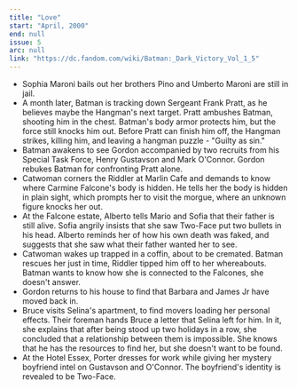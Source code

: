 ```yaml
---
title: "Love"
start: "April, 2000"
end: null
issue: 5
arc: null
link: "https://dc.fandom.com/wiki/Batman:_Dark_Victory_Vol_1_5"
---
```


- Sophia Maroni bails out her brothers Pino and Umberto Maroni are still in jail.
- A month later, Batman is tracking down Sergeant Frank Pratt, as he believes maybe the Hangman's next target.  Pratt ambushes Batman, shooting him in the chest. Batman's body armor protects him, but the force still knocks him out. Before Pratt can finish him off, the Hangman strikes, killing him, and leaving a hangman puzzle - "Guilty as sin."
- Batman awakens to see Gordon accompanied by two recruits from his Special Task Force, Henry Gustavson and Mark O'Connor. Gordon rebukes Batman for confronting Pratt alone.
- Catwoman corners the Riddler at Marlin Cafe and demands to know where Carmine Falcone's body is hidden. He tells her the body is hidden in plain sight, which prompts her to visit the morgue, where an unknown figure knocks her out.
- At the Falcone estate, Alberto tells Mario and Sofia that their father is still alive. Sofia angrily insists that she saw Two-Face put two bullets in his head. Alberto reminds her of how his own death was faked, and suggests that she saw what their father wanted her to see.
- Catwoman wakes up trapped in a coffin, about to be cremated. Batman rescues her just in time, Riddler tipped him off to her whereabouts. Batman wants to know how she is connected to the Falcones, she doesn't answer.
- Gordon returns to his house to find that Barbara and James Jr have moved back in.
- Bruce visits Selina's apartment, to find movers loading her personal effects. Their foreman hands Bruce a letter that Selina left for him. In it, she explains that after being stood up two holidays in a row, she concluded that a relationship between them is impossible. She knows that he has the resources to find her, but she doesn't want to be found.
- At the Hotel Essex, Porter dresses for work while giving her mystery boyfriend intel on Gustavson and O'Connor. The boyfriend's identity is revealed to be Two-Face.
